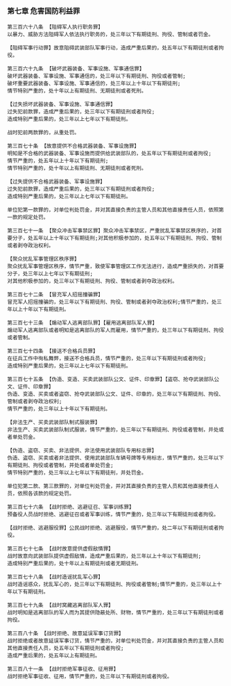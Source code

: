 ### 第七章 危害国防利益罪

    第三百六十八条 【阻碍军人执行职务罪】
    以暴力、威胁方法阻碍军人依法执行职务的，处三年以下有期徒刑、拘役、管制或者罚金。
    
    【阻碍军事行动罪】故意阻碍武装部队军事行动，造成严重后果的，处五年以下有期徒刑或者拘役。
    
    第三百六十九条 【破坏武器装备、军事设施、军事通信罪】
    破坏武器装备、军事设施、军事通信的，处三年以下有期徒刑、拘役或者管制;
    破坏重要武器装备、军事设施、军事通信的，处三年以上十年以下有期徒刑;
    情节特别严重的，处十年以上有期徒刑、无期徒刑或者死刑。
    
    【过失损坏武器装备、军事设施、军事通信罪】
    过失犯前款罪，造成严重后果的，处三年以下有期徒刑或者拘役;
    造成特别严重后果的，处三年以上七年以下有期徒刑。
    
    战时犯前两款罪的，从重处罚。
    
    第三百七十条 【故意提供不合格武器装备、军事设施罪】
    明知是不合格的武器装备、军事设施而提供给武装部队的，处五年以下有期徒刑或者拘役;
    情节严重的，处五年以上十年以下有期徒刑;
    情节特别严重的，处十年以上有期徒刑、无期徒刑或者死刑。
    
    【过失提供不合格武器装备、军事设施罪】
    过失犯前款罪，造成严重后果的，处三年以下有期徒刑或者拘役;
    造成特别严重后果的，处三年以上七年以下有期徒刑。
    
    单位犯第一款罪的，对单位判处罚金，并对其直接负责的主管人员和其他直接责任人员，依照第一款的规定处罚。
    
    第三百七十一条 【聚众冲击军事禁区罪】聚众冲击军事禁区，严重扰乱军事禁区秩序的，对首要分子，处五年以上十年以下有期徒刑;对其他积极参加的，处五年以下有期徒刑、拘役、管制或者剥夺政治权利。
    
    【聚众扰乱军事管理区秩序罪】
    聚众扰乱军事管理区秩序，情节严重，致使军事管理区工作无法进行，造成严重损失的，对首要分子，处三年以上七年以下有期徒刑;
    对其他积极参加的，处三年以下有期徒刑、拘役、管制或者剥夺政治权利。
    
    第三百七十二条 【冒充军人招摇撞骗罪】
    冒充军人招摇撞骗的，处三年以下有期徒刑、拘役、管制或者剥夺政治权利;情节严重的，处三年以上十年以下有期徒刑。
    
    第三百七十三条 【煽动军人逃离部队罪】【雇用逃离部队军人罪】
    煽动军人逃离部队或者明知是逃离部队的军人而雇用，情节严重的，处三年以下有期徒刑、拘役或者管制。
    
    第三百七十四条 【接送不合格兵员罪】
    在征兵工作中徇私舞弊，接送不合格兵员，情节严重的，处三年以下有期徒刑或者拘役;
    造成特别严重后果的，处三年以上七年以下有期徒刑。
    
    第三百七十五条 【伪造、变造、买卖武装部队公文、证件、印章罪】【盗窃、抢夺武装部队公文、证件、印章罪】
    伪造、变造、买卖或者盗窃、抢夺武装部队公文、证件、印章的，处三年以下有期徒刑、拘役、管制或者剥夺政治权利;
    情节严重的，处三年以上十年以下有期徒刑。
    
    【非法生产、买卖武装部队制式服装罪】
    非法生产、买卖武装部队制式服装，情节严重的，处三年以下有期徒刑、拘役或者管制，并处或者单处罚金。
    
    【伪造、盗窃、买卖、非法提供、非法使用武装部队专用标志罪】
    伪造、盗窃、买卖或者非法提供、使用武装部队车辆号牌等专用标志，情节严重的，处三年以下有期徒刑、拘役或者管制，并处或者单处罚金;
    情节特别严重的，处三年以上七年以下有期徒刑，并处罚金。
    
    单位犯第二款、第三款罪的，对单位判处罚金，并对其直接负责的主管人员和其他直接责任人员，依照各该款的规定处罚。
    
    第三百七十六条 【战时拒绝、逃避征召、军事训练罪】
    预备役人员战时拒绝、逃避征召或者军事训练，情节严重的，处三年以下有期徒刑或者拘役。
    
    【战时拒绝、逃避服役罪】公民战时拒绝、逃避服役，情节严重的，处二年以下有期徒刑或者拘役。
    
    第三百七十七条 【战时故意提供虚假敌情罪】
    战时故意向武装部队提供虚假敌情，造成严重后果的，处三年以上十年以下有期徒刑;
    造成特别严重后果的，处十年以上有期徒刑或者无期徒刑。
    
    第三百七十八条 【战时造谣扰乱军心罪】
    战时造谣惑众，扰乱军心的，处三年以下有期徒刑、拘役或者管制;情节严重的，处三年以上十年以下有期徒刑。
    
    第三百七十九条 【战时窝藏逃离部队军人罪】
    战时明知是逃离部队的军人而为其提供隐蔽处所、财物，情节严重的，处三年以下有期徒刑或者拘役。
    
    第三百八十条 【战时拒绝、故意延误军事订货罪】
    战时拒绝或者故意延误军事订货，情节严重的，对单位判处罚金，并对其直接负责的主管人员和其他直接责任人员，处五年以下有期徒刑或者拘役;
    造成严重后果的，处五年以上有期徒刑。
    
    第三百八十一条 【战时拒绝军事征收、征用罪】
    战时拒绝军事征收、征用，情节严重的，处三年以下有期徒刑或者拘役。
